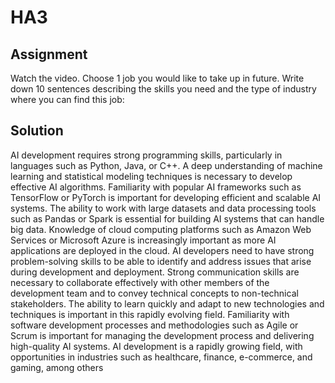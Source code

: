 # HA3

## Assignment

Watch the video. Choose 1 job you would like to take up in future.
Write down 10 sentences describing the skills you need and the type of industry
 where you can find this job:

## Solution

AI development requires strong programming skills, particularly in languages such as Python, Java, or C++.
A deep understanding of machine learning and statistical modeling techniques is necessary to develop effective AI algorithms.
Familiarity with popular AI frameworks such as TensorFlow or PyTorch is important for developing efficient and scalable AI systems.
The ability to work with large datasets and data processing tools such as Pandas or Spark is essential for building AI systems that can handle big data.
Knowledge of cloud computing platforms such as Amazon Web Services or Microsoft Azure is increasingly important as more AI applications are deployed in the cloud.
AI developers need to have strong problem-solving skills to be able to identify and address issues that arise during development and deployment.
Strong communication skills are necessary to collaborate effectively with other members of the development team and to convey technical concepts to non-technical stakeholders.
The ability to learn quickly and adapt to new technologies and techniques is important in this rapidly evolving field.
Familiarity with software development processes and methodologies such as Agile or Scrum is important for managing the development process and delivering high-quality AI systems.
AI development is a rapidly growing field, with opportunities in industries such as healthcare, finance, e-commerce, and gaming, among others
